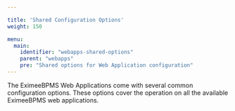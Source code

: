```yaml
---

title: 'Shared Configuration Options'
weight: 150

menu:
  main:
    identifier: "webapps-shared-options"
    parent: "webapps"
    pre: "Shared options for Web Application configuration"
---
```



The EximeeBPMS Web Applications come with several common configuration options. These options cover the operation on all the available EximeeBPMS web applications.
